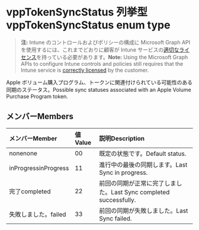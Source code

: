 # <a name="vpptokensyncstatus-enum-type"></a><span data-ttu-id="d1a73-101">vppTokenSyncStatus 列挙型</span><span class="sxs-lookup"><span data-stu-id="d1a73-101">vppTokenSyncStatus enum type</span></span>

> <span data-ttu-id="d1a73-102">**注:** Intune のコントロールおよびポリシーの構成に Microsoft Graph API を使用するには、これまでどおりに顧客が Intune サービスの[適切なライセンス](https://go.microsoft.com/fwlink/?linkid=839381)を持っている必要があります。</span><span class="sxs-lookup"><span data-stu-id="d1a73-102">**Note:** Using the Microsoft Graph APIs to configure Intune controls and policies still requires that the Intune service is [correctly licensed](https://go.microsoft.com/fwlink/?linkid=839381) by the customer.</span></span>

<span data-ttu-id="d1a73-103">Apple ボリューム購入プログラム、トークンに関連付けられている可能性のある同期のステータス。</span><span class="sxs-lookup"><span data-stu-id="d1a73-103">Possible sync statuses associated with an Apple Volume Purchase Program token.</span></span>
## <a name="members"></a><span data-ttu-id="d1a73-104">メンバー</span><span class="sxs-lookup"><span data-stu-id="d1a73-104">Members</span></span>
|<span data-ttu-id="d1a73-105">メンバー</span><span class="sxs-lookup"><span data-stu-id="d1a73-105">Member</span></span>|<span data-ttu-id="d1a73-106">値</span><span class="sxs-lookup"><span data-stu-id="d1a73-106">Value</span></span>|<span data-ttu-id="d1a73-107">説明</span><span class="sxs-lookup"><span data-stu-id="d1a73-107">Description</span></span>|
|:---|:---|:---|
|<span data-ttu-id="d1a73-108">none</span><span class="sxs-lookup"><span data-stu-id="d1a73-108">none</span></span>|<span data-ttu-id="d1a73-109">0</span><span class="sxs-lookup"><span data-stu-id="d1a73-109">0</span></span>|<span data-ttu-id="d1a73-110">既定の状態です。</span><span class="sxs-lookup"><span data-stu-id="d1a73-110">Default status.</span></span>|
|<span data-ttu-id="d1a73-111">inProgress</span><span class="sxs-lookup"><span data-stu-id="d1a73-111">inProgress</span></span>|<span data-ttu-id="d1a73-112">1</span><span class="sxs-lookup"><span data-stu-id="d1a73-112">1</span></span>|<span data-ttu-id="d1a73-113">進行中の最後の同期します。</span><span class="sxs-lookup"><span data-stu-id="d1a73-113">Last Sync in progress.</span></span>|
|<span data-ttu-id="d1a73-114">完了</span><span class="sxs-lookup"><span data-stu-id="d1a73-114">completed</span></span>|<span data-ttu-id="d1a73-115">2</span><span class="sxs-lookup"><span data-stu-id="d1a73-115">2</span></span>|<span data-ttu-id="d1a73-116">前回の同期が正常に完了しました。</span><span class="sxs-lookup"><span data-stu-id="d1a73-116">Last Sync completed successfully.</span></span>|
|<span data-ttu-id="d1a73-117">失敗しました。</span><span class="sxs-lookup"><span data-stu-id="d1a73-117">failed</span></span>|<span data-ttu-id="d1a73-118">3</span><span class="sxs-lookup"><span data-stu-id="d1a73-118">3</span></span>|<span data-ttu-id="d1a73-119">前回の同期が失敗しました。</span><span class="sxs-lookup"><span data-stu-id="d1a73-119">Last Sync failed.</span></span>|




